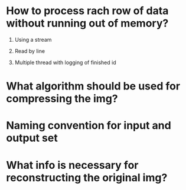 # How to process rach row of data without running out of memory?

1. Using a stream

2. Read by line

3. Multiple thread with logging of finished id

# What algorithm should be used for compressing the img?

# Naming convention for input and output set

# What info is necessary for reconstructing the original img?

